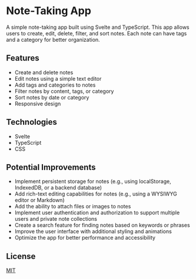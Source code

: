 # Note-Taking App

A simple note-taking app built using Svelte and TypeScript. This app allows users to create, edit, delete, filter, and sort notes. Each note can have tags and a category for better organization.

## Features

- Create and delete notes
- Edit notes using a simple text editor
- Add tags and categories to notes
- Filter notes by content, tags, or category
- Sort notes by date or category
- Responsive design

## Technologies

- Svelte
- TypeScript
- CSS

## Potential Improvements

- Implement persistent storage for notes (e.g., using localStorage, IndexedDB, or a backend database)
- Add rich-text editing capabilities for notes (e.g., using a WYSIWYG editor or Markdown)
- Add the ability to attach files or images to notes
- Implement user authentication and authorization to support multiple users and private note collections
- Create a search feature for finding notes based on keywords or phrases
- Improve the user interface with additional styling and animations
- Optimize the app for better performance and accessibility

## License
[MIT](https://choosealicense.com/licenses/mit/)